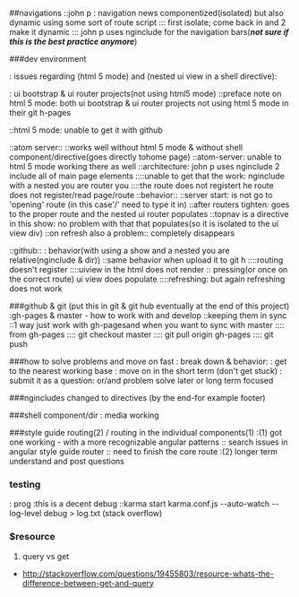 ##navigations
::john p : navigation news componentized(isolated) but also dynamic using some sort of route script
::: first isolate; come back in and 2 make it dynamic
::: john p uses nginclude for the navigation bars(***not sure if this is the best practice anymore***)


###dev environment

: issues regarding (html 5 mode) and (nested ui view in a shell directive):

: ui bootstrap & ui router projects(not using html5 mode)
::preface note on html 5 mode: both ui bootstrap & ui router projects not using html 5 mode in their git h-pages

::html 5 mode: unable to get it with github

::atom server::
::works well without html 5 mode & without shell component/directive(goes directly tohome page)
::atom-server: unable to html 5 mode working there as well
::architecture: john p uses nginclude 2 include all of main page elements
::::unable to get that the work: nginclude with a nested you are router you
::::the route does not registert he route does not register/read page/route
::behavior::
::server start: is not go to 'opening' route (in this case'/' need to type it in)
::after routers tighten: goes to the proper route and the nested ui router populates
::topnav is a directive in this show: no problem with that that populates(so it is isolated to the ui view  div)
::on refresh also a problem:: completely disappears

::github::
: behavior(with using a show and a nested you are relative(nginclude & dir))
::same behavior when upload it to git h
::::routing doesn't register
::::uiview in the html does  not render
:: pressing(or once on the correct route) ui view does populate
::::refreshing: but again refreshing does not work


###github & git (put this in git & git hub eventually at the end of this project)
:gh-pages & master  - how to work with and develop
::keeping them in sync
::1 way just work with gh-pagesand when you want to sync with master
:::: from  gh-pages
:::: git checkout master
:::: git pull origin gh-pages
:::: git push


###how to solve problems and move on fast
: break down & behavior:
: get to the nearest working base
: move on in the short term (don't get stuck)
: submit it as a question: or/and problem solve later or long term focused

###ngincludes changed to directives (by the end-for example footer)

###shell component/dir
: media working

###style guide routing(2) / routing in the individual components(1)
:(1) got one working - with a more recognizable angular patterns
:: search issues in angular style guide router
:: need to finish the core route
:(2) longer term understand and post questions

### testing
: prog
:this is a decent debug
::karma start karma.conf.js --auto-watch --log-level debug > log.txt (stack overflow)



### $resource
1. query vs get
* http://stackoverflow.com/questions/19455803/resource-whats-the-difference-between-get-and-query
